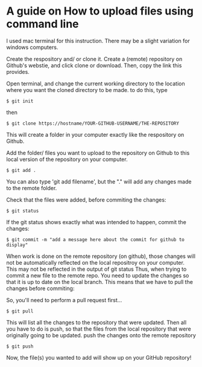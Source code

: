 # A guide on How to upload files using command line
I used mac terminal for this instruction. There may be a slight variation for windows computers. 

Create the respository and/ or clone it. 
Create a (remote) repository on Github's webstie, and click clone or download. Then, copy the link this provides.

Open terminal, and change the current working directory to the location where you want the cloned directory to be made.
to do this, type
```
$ git init
```
then 
```
$ git clone https://hostname/YOUR-GITHUB-USERNAME/THE-REPOSITORY 
```
This will create a folder in your computer exactly like the respository on Github. 

Add the folder/ files you want to upload to the repository on Github to this local version of the repository on your computer. 
```
$ git add .
```
You can also type 'git add filename', but the "." will add any changes made to the remote folder.

Check that the files were added, before commiting the changes:
```
$ git status
```

If the git status shows exactly what was intended to happen, commit the changes:
```
$ git commit -m "add a message here about the commit for github to display"
```

When work is done on the remote repository (on github), those changes will not be automatically reflected on the local repositroy on your computer. This may not be reflected in the output of git status
Thus, when trying to commit a new file to the remote repo.
You need to update the changes so that it is up to date on the local branch. This means that we have to pull the changes before commiting:

So, you'll need to perform a pull request first...

```
$ git pull
```
This will list all the changes to the repository that were updated. 
Then all you have to do is push, so that the files from the local repository that were originally going to be updated. push the changes onto the remote repository
```
$ git push
```
Now, the file(s) you wanted to add will show up on your GitHub repository!
